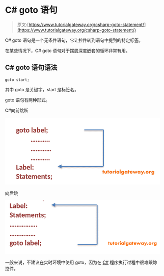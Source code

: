 # C# goto 语句

> 原文:[https://www.tutorialgateway.org/csharp-goto-statement/](https://www.tutorialgateway.org/csharp-goto-statement/)

C# goto 语句是一个无条件语句，它让控件转到语句中提到的特定标签。

在某些情况下，C# goto 语句对于摆脱深度嵌套的循环非常有用。

## C# goto 语句语法

```
goto start;
```

其中 goto 是关键字，start 是标签名。

goto 语句有两种形式。

C#向前跳跃

![C# goto Statement 1](img/cd55ecdc540463efd855dcf0677e5a55.png)

向后跳

![C# goto Statement 2](img/732db93528d0745b14cac44f0d0be5ea.png)

一般来说，不建议在实时环境中使用 goto，因为在 [C#](https://www.tutorialgateway.org/csharp-tutorial/) 程序执行过程中很难跟踪控件。